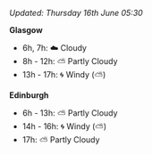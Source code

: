 *Updated: Thursday 16th June 05:30*

**Glasgow**

* 6h, 7h: :cloud: Cloudy
* 8h - 12h: :partly_sunny: Partly Cloudy
* 13h - 17h: :cyclone: Windy (:partly_sunny:)

**Edinburgh**

* 6h - 13h: :partly_sunny: Partly Cloudy
* 14h - 16h: :cyclone: Windy (:partly_sunny:)
* 17h: :partly_sunny: Partly Cloudy
